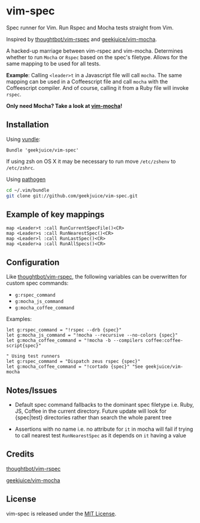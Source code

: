 # vim-spec

Spec runner for Vim. Run Rspec and Mocha tests straight from Vim.

Inspired by [thoughtbot/vim-rspec](https://github.com/thoughtbot/vim-rspec) and
[geekjuice/vim-mocha](https://github.com/geekjuice/vim-mocha).

A hacked-up marriage between vim-rspec and vim-mocha. Determines whether to run
`Mocha` or `Rspec` based on the spec's filetype. Allows for the same mapping to
be used for all tests.

__Example__: Calling `<leader>t` in a Javascript file will call `mocha`. The
same mapping can be used in a Coffeescript file and call `mocha` with the
Coffeescript compiler. And of course, calling it from a Ruby file will invoke
`rspec`.



__Only need Mocha? Take a look at
[vim-mocha](https://github.com/geekjuice/vim-mocha)!__

## Installation

Using [vundle](https://github.com/gmarik/vundle):

```vim
Bundle 'geekjuice/vim-spec'
```

If using zsh on OS X it may be necessary to run move `/etc/zshenv` to `/etc/zshrc`.


Using [pathogen](https://github.com/tpope/vim-pathogen)

```sh
cd ~/.vim/bundle
git clone git://github.com/geekjuice/vim-spec.git
```

## Example of key mappings

```vim
map <Leader>t :call RunCurrentSpecFile()<CR>
map <Leader>s :call RunNearestSpec()<CR>
map <Leader>l :call RunLastSpec()<CR>
map <Leader>a :call RunAllSpecs()<CR>
```

## Configuration

Like [thoughtbot/vim-rspec](https://github.com/thoughtbot/vim-rspec), the
following variables can be overwritten for custom spec commands:

* `g:rspec_command`
* `g:mocha_js_command`
* `g:mocha_coffee_command`

Examples:

```vim
let g:rspec_command = "!rspec --drb {spec}"
let g:mocha_js_command = "!mocha --recursive --no-colors {spec}"
let g:mocha_coffee_command = "!mocha -b --compilers coffee:coffee-script{spec}"

" Using test runners
let g:rspec_command = "Dispatch zeus rspec {spec}"
let g:mocha_coffee_command = "!cortado {spec}" "See geekjuice/vim-mocha
```

## Notes/Issues

* Default spec command fallbacks to the dominant spec filetype i.e. Ruby, JS,
  Coffee in the current directory. Future update will look for {spec|test}
  directories rather than search the whole parent tree

* Assertions with no name i.e. no attribute for `it` in mocha will fail if
  trying to call nearest test `RunNearestSpec` as it depends on `it` having a
  value


## Credits

[thoughtbot/vim-rspec](https://github.com/thoughtbot/vim-rspec)

[geekjuice/vim-mocha](https://github.com/geekjuice/vim-mocha)

## License

vim-spec is released under the [MIT License](LICENSE).
